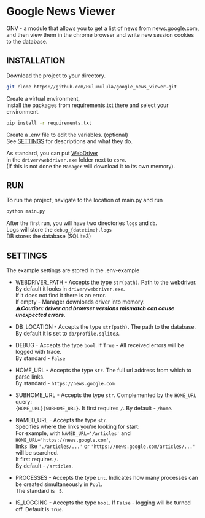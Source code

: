 # Google News Viewer
GNV - a module that allows you to get a list of news from news.google.com,  
and then view them in the chrome browser and write new session cookies to the database.

## INSTALLATION
Download the project to your directory.  
```bash
git clone https://github.com/Hulumulula/google_news_viewer.git
```

Create a virtual environment,  
install the packages from requirements.txt there and select your environment.   
```bash
pip install -r requirements.txt
```  

Create a .env file to edit the variables. (optional)   
See [SETTINGS](#settings) for descriptions and what they do. 

As standard, you can put [WebDriver](https://chromedriver.chromium.org/downloads)   
in the `driver/webdriver.exe` folder next to `core`.   
(If this is not done the `Manager` will download it to its own memory).

## RUN
To run the project, navigate to the location of main.py and run  
```bash
python main.py
```  

After the first run, you will have two directories `logs` and `db`.  
Logs will store the `debug_{datetime}.logs`  
DB stores the database (SQLite3)

## SETTINGS
The example settings are stored in the .env-example  

* WEBDRIVER_PATH - Accepts the type `str(path)`. Path to the webdriver.  
    By default it looks in `driver/webdriver.exe`.  
    If it does not find it there is an error.  
    If empty - Manager downloads driver into memory.  
    ⚠️***Caution: driver and browser versions mismatch can cause unexpected errors.***  
  
* DB_LOCATION - Accepts the type `str(path)`. The path to the database.  
    By default it is set to `db/profile.sqlite3`. 
  
* DEBUG - Accepts the type `bool`. If `True` - All received errors will be logged with trace.  
    By standard - `False`  
    
* HOME_URL - Accepts the type `str`. The full url address from which to parse links.  
    By standard - `https://news.google.com`  
  
* SUBHOME_URL - Accepts the type `str`. Complemented by the `HOME_URL` query:  
    `{HOME_URL}{SUBHOME_URL}`. It first requires `/`. By default - `/home`.
   
* NAMED_URL - Accepts the type `str`.  
    Specifies where the links you're looking for start:  
    For example, with `NAMED_URL='/articles'` and `HOME_URL='https://news.google.com'`,  
    links like `'./articles/...'` or `'https://news.google.com/articles/...'` will be searched.  
    It first requires `/`.  
    By default - `/articles`.
  
* PROCESSES - Accepts the type `int`. Indicates how many processes can be created simultaneously in `Pool`.  
    The standard is ` 5`.
  
* IS_LOGGING - Accepts the type `bool`. If `False` - logging will be turned off. Default is `True`.

